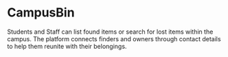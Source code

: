 # CampusBin
Students and Staff can list found items or search for lost items within the campus. The platform connects finders and owners through contact details to help them reunite with their belongings.
